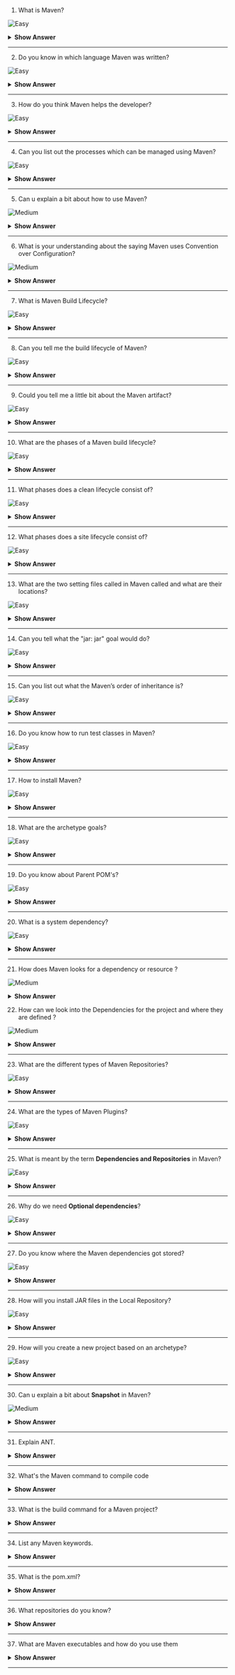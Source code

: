 1. What is Maven?

![Easy](https://github.com/revaturelabs/interviewquestions/blob/dev/ComplexityTags/simple%20(2).svg)

<details> <summary> <b> Show Answer </b> </summary>
<blockquote>

- Maven is an automation and management tool developed by Apache Software Foundation.
- It allows us to create projects, dependency, and documentation using Project Object Model and plugins. 
- It can also build any number of projects into desired output such as jar, war, metadata.

</blockquote>
</details>

---

2. Do you know in which language Maven was written?

![Easy](https://github.com/revaturelabs/interviewquestions/blob/dev/ComplexityTags/simple%20(2).svg)

<details> <summary> <b> Show Answer </b> </summary>
<blockquote>

- Maven is a build automation tool used primarily for Java projects. 
- Maven can also be used to build and manage projects written in C#, Ruby, Scala, and other languages.

</blockquote>
</details>

---

3. How do you think Maven helps the developer?

![Easy](https://github.com/revaturelabs/interviewquestions/blob/dev/ComplexityTags/simple%20(2).svg)

<details> <summary> <b> Show Answer </b> </summary>
<blockquote>

- It actually helps the developer to create the Java project in an easy way.
-  Accessibility of new feature created or added in Maven can be easily added to a project in Maven configuration that will increases the performance of project and building process.
- Apart from all these the main feature of Maven is that it can download the project dependency libraries automatically.

</blockquote>
</details>

---

4. Can you list out the processes which can be managed using Maven?

![Easy](https://github.com/revaturelabs/interviewquestions/blob/dev/ComplexityTags/simple%20(2).svg)

<details> <summary> <b> Show Answer </b> </summary>
<blockquote>

- Builds, Documentation, Reporting, Dependencies, SCMs, Releases, Distribution, mailing list

</blockquote>
</details>

---

5. Can u explain a bit about how to use Maven?

![Medium](https://github.com/revaturelabs/interviewquestions/blob/dev/ComplexityTags/Medium%20(2).svg)

<details> <summary> <b> Show Answer </b> </summary>
<blockquote>

- To configure the Maven in Java, you need to use Project Object Model, which is stored in a pom.xml-file.
- POM includes all the configuration setting related to Maven. Plugins can be configured and edit in the  `<plugins>` tag of a pom.xml file and developer can use any plugin without much detail of each plugin.
- When user start working on Maven Project, it provides default setting of configuration, so the user does not need to add every configuration in pom.xml.

</blockquote>
</details>

---

6. What is your understanding about the saying Maven uses Convention over Configuration?

![Medium](https://github.com/revaturelabs/interviewquestions/blob/dev/ComplexityTags/Medium%20(2).svg)

<details> <summary> <b> Show Answer </b> </summary>
<blockquote>

- Maven uses Convention over Configuration which means developers are not required to create build process themselves. and they don’t have to mention each and every configuration details.

</blockquote>
</details>

---

7. What is Maven Build Lifecycle?

![Easy](https://github.com/revaturelabs/interviewquestions/blob/dev/ComplexityTags/simple%20(2).svg)

<details> <summary> <b> Show Answer </b> </summary>
<blockquote>

A Build lifecycle is a well-defined sequence of phases that outline the order in which the goals are to be executed. Here phase represents a stage in the life cycle.

</blockquote>
</details>

---

8. Can you tell me the build lifecycle of Maven?

![Easy](https://github.com/revaturelabs/interviewquestions/blob/dev/ComplexityTags/simple%20(2).svg)

<details> <summary> <b> Show Answer </b> </summary>
<blockquote>

- The three build lifecycles are:
 - Clean: cleans up artifacts created by previous builds.
 - Default (or build): this can be accustomed to build the appliance.
 - Site: generates site documentation for the project.

 </blockquote>
 </details>

 ---

9. Could you tell me a little bit about the Maven artifact? 


![Easy](https://github.com/revaturelabs/interviewquestions/blob/dev/ComplexityTags/simple%20(2).svg)

<details> <summary> <b> Show Answer </b> </summary>
<blockquote>

- An artifact is a file, usually a JAR that gets deployed to a Maven repository. A Maven build produces one or more artifacts, such as a compiled JAR and a `sources` JAR.
- Each artifact has a group ID, an artifact ID , and a version string. The three together uniquely identify the artifact. A project's dependencies are specified as artifacts.

</blockquote>
</details>

---

10. What are the phases of a Maven build lifecycle?

![Easy](https://github.com/revaturelabs/interviewquestions/blob/dev/ComplexityTags/simple%20(2).svg)

<details> <summary> <b> Show Answer </b> </summary>
<blockquote>

- validate :  the project is correct and all necessary information is available.
- compile :  compile the source code of the project.
- test : test the compiled source code with a suitable unit testing framework. These tests should not require the code be packaged or deployed.
- package : take the compiled code and package it in its distributable format, such as a JAR.
- integration-test : process and deploy the package if necessary, into an environment where integration tests can be run.
- verify :  run any checks to verify whether the package is valid and meets quality criteria.
- install : install the package into the local repository, for use as a dependency in other projects locally.
- deploy : done in an integration or release environment, copies the final package to the remote repository for sharing with other developers and projects.

</blockquote>
</details>

---

11.  What phases does a clean lifecycle consist of?

![Easy](https://github.com/revaturelabs/interviewquestions/blob/dev/ComplexityTags/simple%20(2).svg)

<details> <summary> <b> Show Answer </b> </summary>
<blockquote>

The clean lifecycle consists of the following phases:
  - pre-clean.
  - clean.
  - post-clean.

</blockquote>
</details>

---

12. What phases does a site lifecycle consist of?

![Easy](https://github.com/revaturelabs/interviewquestions/blob/dev/ComplexityTags/simple%20(2).svg)

<details> <summary> <b> Show Answer </b> </summary>
<blockquote>

The phases in site lifecycle are:
  - pre-site
  - site
  - post-site
  - site-deploy

</blockquote>
</details>

---

13. What are the two setting files called in Maven called and what are their locations?

![Easy](https://github.com/revaturelabs/interviewquestions/blob/dev/ComplexityTags/simple%20(2).svg)

<details> <summary> <b> Show Answer </b> </summary>
<blockquote>

In Maven, the setting files are called settings.xml, and the two setting files are located at:
- Maven installation directory: $M2_Home/conf/settings.xml
- User’s home directory: ${ user.home }/ .m2 / settings.xml

</blockquote>
</details>

---

14. Can you tell what the "jar: jar" goal would do?

![Easy](https://github.com/revaturelabs/interviewquestions/blob/dev/ComplexityTags/simple%20(2).svg)

<details> <summary> <b> Show Answer </b> </summary>
<blockquote>

`jar: jar` will not recompile sources; it will imply just create a JAR from the target/classes directory considering that everything else has been done.

</blockquote>
</details>

---

15. Can you list out what the Maven’s order of inheritance is?

![Easy](https://github.com/revaturelabs/interviewquestions/blob/dev/ComplexityTags/simple%20(2).svg)

<details> <summary> <b> Show Answer </b> </summary>
<blockquote>

The maven’s order of inheritance is
  - Parent Pom
  - Project Pom
  - Settings
  - CLI parameters

</blockquote>
</details>

---

16. Do you know how to run test classes in Maven?

![Easy](https://github.com/revaturelabs/interviewquestions/blob/dev/ComplexityTags/simple%20(2).svg)

<details> <summary> <b> Show Answer </b> </summary>
<blockquote>

To run test classes in Maven, we need surefire plugin, and we need to check and configure our settings in setting.xml and pom.xml for a property named `test.`

</blockquote>
</details>

---

17.  How to install Maven?

![Easy](https://github.com/revaturelabs/interviewquestions/blob/dev/ComplexityTags/simple%20(2).svg)

<details> <summary> <b> Show Answer </b> </summary>
<blockquote>

Make sure JDK is installed, and `JAVA_HOME`  the variable is added as a Windows environment variable.
Add both `M2_HOME` and `MAVEN_HOME` variable in the Windows environment and point it to your Maven folder.

</blockquote>
</details>

---

18. What are the archetype goals?

![Easy](https://github.com/revaturelabs/interviewquestions/blob/dev/ComplexityTags/simple%20(2).svg)

<details> <summary> <b> Show Answer </b> </summary>
<blockquote>

Four goals associated with archetype plugin:
   - Create : creates using a quick-start template.
   - Generate : provide a menu of templates.
   - Create-from-project creates an archetype from an existing project.
   - Crawl : searches the repository for archetype and updates catalog.

</blockquote>
</details>

---

19. Do you know about Parent POM's?

![Easy](https://github.com/revaturelabs/interviewquestions/blob/dev/ComplexityTags/simple%20(2).svg)

<details> <summary> <b> Show Answer </b> </summary>
<blockquote>

- Basically, these are parent projects without code used by companies to define the set of libraries/versions, plugins they want their teams using. It can have dependencies, build plugins, variables definitions, and even their own parent POM, forming a chain.
- A great example is Spring Boot. You can extract it to create production-grade web services crazily fast. 

</blockquote>
</details>

---

20. What is a system dependency?

![Easy](https://github.com/revaturelabs/interviewquestions/blob/dev/ComplexityTags/simple%20(2).svg)

<details> <summary> <b> Show Answer </b> </summary>
<blockquote>

Dependency with reach system is always accessible and is not looked up in the repository. They are regularly used to tell Maven about dependencies that are provided by the JDK. So, system dependencies are mainly useful for resolving dependencies on artefacts that JDK usually provides.

</blockquote>
</details>

---

21. How does Maven looks for a dependency or resource ?

![Medium](https://github.com/revaturelabs/interviewquestions/blob/dev/ComplexityTags/Medium%20(2).svg)

<details> <summary> <b> Show Answer </b> </summary>
<blockquote>

It refers to the settings.xml to look for the repositories to look for the resource. It first looks into the configured local repository, then it looks into the configured remote repositories. If the resource is still not found , it looks it within maven repository central i.e., repo1.maven.org. If it’s still not found, it throws the exception saying `Unable to find resource in repository central`.

</blockquote>
</details>

22. How can we look into the Dependencies for the project and where they are defined ?

![Medium](https://github.com/revaturelabs/interviewquestions/blob/dev/ComplexityTags/Medium%20(2).svg)

<details> <summary> <b> Show Answer </b> </summary>
<blockquote>

Using mvn dependency:tree

</blockquote>
</details>

---

23. What are the different types of Maven Repositories?

![Easy](https://github.com/revaturelabs/interviewquestions/blob/dev/ComplexityTags/simple%20(2).svg)

<details> <summary> <b> Show Answer </b> </summary>
<blockquote>

There are three types of Maven repositories:

1. Local Repository: 
    - Local repository refers to the machine of the developer where all the project material is saved. The local repository contains all the dependency jars.
2. Remote Repository:
    - The remote repository refers to the repository present on a server usually in company intranet to download dependencies.
    - The advantage of remote repository is that it can have all publicly available dependencies as well as private dependencies used only in intranet by employees of the enterprise.
3. Central Repository:
    - Central repository refers to the Maven community that comes into action when there is a need for dependencies, and those dependencies cannot be found in the local repository.
    - Maven downloads the dependencies from here in the local repository whenever needed.

</blockquote>
</details>

---

24. What are the types of Maven Plugins?

![Easy](https://github.com/revaturelabs/interviewquestions/blob/dev/ComplexityTags/simple%20(2).svg)

<details> <summary> <b> Show Answer </b> </summary>
<blockquote>

There are two types of Maven Plugins:

- **Build plugins** : These plugins are executed during the build and are configured in the `<build/>` element of pom.xml
- **Reporting plugins** : These plugins are executed during the stage generation and are configured in the `<reporting/>` element of the pom.xml.

</blockquote>
</details>

---

25. What is meant by the term **Dependencies and Repositories** in Maven?

![Easy](https://github.com/revaturelabs/interviewquestions/blob/dev/ComplexityTags/simple%20(2).svg)

<details> <summary> <b> Show Answer </b> </summary>
<blockquote>

Dependencies refer to the Java libraries that are needed for the project. Repositories refer to the directories of packaged JAR files.
If the dependencies are not present in your local repository; then Maven downloads them from a central repository and stores them in the local repository.

</blockquote>
</details>

---

26. Why do we need **Optional dependencies**?

![Easy](https://github.com/revaturelabs/interviewquestions/blob/dev/ComplexityTags/simple%20(2).svg)

<details> <summary> <b> Show Answer </b> </summary>
<blockquote>

- Optional dependencies are used to decrease the transitive burden of some libraries.
- These dependencies are used when it is not feasible to divide a project into sub-modules.
- Some dependencies are only used for a specific feature in the project, and if that feature is not there, then that dependency will not be used.

</blockquote>
</details>

---

27. Do you know where the Maven dependencies got stored?

![Easy](https://github.com/revaturelabs/interviewquestions/blob/dev/ComplexityTags/simple%20(2).svg)

<details> <summary> <b> Show Answer </b> </summary>
<blockquote>

- All the JARS, dependency files, etc. that are downloaded by Maven are saved in the Maven local repository.
- The Maven local repository is a folder location on the local system where all the artifacts are locally stored.

</blockquote>
</details>

---

28. How will you install JAR files in the Local Repository? 

![Easy](https://github.com/revaturelabs/interviewquestions/blob/dev/ComplexityTags/simple%20(2).svg)

<details> <summary> <b> Show Answer </b> </summary>
<blockquote>

`mvn install` is used to install JAR files in the local repository.
To install the JAR manually into the local Maven repository, the following plugin is used: `mvn install:install-file-Dfile=<path to file>.`

</blockquote>
</details>

---

29. How will you create a new project based on an archetype?

![Easy](https://github.com/revaturelabs/interviewquestions/blob/dev/ComplexityTags/simple%20(2).svg)

<details> <summary> <b> Show Answer </b> </summary>
<blockquote>

Creating a project from an archetype consists of four steps:
- Refer to the repository.
- selecting an archetype.
- the configuration of that archetype.
- the project’s efficient creation based on the data collected.

</blockquote>
</details>

---

30. Can u explain a bit about **Snapshot** in Maven?

![Medium](https://github.com/revaturelabs/interviewquestions/blob/dev/ComplexityTags/Medium%20(2).svg)

<details> <summary> <b> Show Answer </b> </summary>
<blockquote>

Snapshot refers to the version available in the Maven remote repository. It signals the latest development copy. Maven inspects for a new version of Snapshot in the remote repository, for every new build. The snapshot is updated by the data service team with an updated source code every time to the repository for each Maven build.

</blockquote>
</details>

---
31. Explain ANT.

<details><summary><b> Show Answer</b></summary>

<blockquote>

Ant is a Java-based build tool, similar to Make or Maven, that provides a way to automate software build processes. It is essentially an XML-based scripting language for building software, and is particularly useful for projects that have complex build processes.

Using Ant, you can specify the dependencies between various elements of your project, such as source code files, libraries, and target directories. You can also define the sequence of tasks required to build and package your project, such as compiling, testing, and creating a final executable or library.

One of the key benefits of Ant is that it is platform-independent, meaning that you can use the same build script across different operating systems and development environments. Additionally, Ant can be extended with custom tasks and plugins to support specific build requirements.

Ant has been widely used in the Java community for many years, and is still a popular choice for automating Java build processes, although other tools like Maven and Gradle have gained popularity in recent years.

</blockquote>

</details>

---
32. What's the Maven command to compile code 

<details><summary><b> Show Answer</b></summary>

<blockquote>

The Maven command to compile code is mvn compile. This command will compile the Java source code located in the src/main/java directory by default and put the compiled classes in the target/classes directory.

If you have a Maven project with dependencies, you can use the mvn package command to create a JAR file that includes all the compiled classes and dependencies. This JAR file can then be used to run your application.

</blockquote>

</details>

---
33. What is the build command for a Maven project? 

<details><summary><b> Show Answer</b></summary>

<blockquote>

The build command for a Maven project is mvn clean install.

This command will clean the project, compile the source code, run tests, create the package, and install it into the local Maven repository.

If you want to skip the tests during the build process, you can use the command mvn clean install -DskipTests.

</blockquote>

</details>

---

34. List any Maven keywords.

<details><summary><b> Show Answer</b></summary>

<blockquote>

Here are some commonly used Maven keywords:

- groupId: This specifies the unique identifier of the project's group or organization.

- artifactId: This specifies the unique identifier of the project, which is typically the name of the project.

- version: This specifies the version of the project.

- dependencies: This specifies the dependencies of the project, which are other libraries or modules that the project depends on.

- plugins: This specifies the plugins used to build the project, which are used for tasks like compiling code or running tests.

- repositories: This specifies the repositories where the project's dependencies can be found.

- profiles: This specifies different profiles for building the project, which can be used for things like different build configurations or environments.

</blockquote>

</details>

---
35. What is the pom.xml?   

<details><summary><b> Show Answer</b></summary>

<blockquote>

In Apache Maven, the pom.xml file is the Project Object Model (POM) that contains information about the project and configuration details used by Maven to build the project. It is an XML file that contains all the necessary information to manage project dependencies, plugins, and build profiles.

The pom.xml file provides a central place to configure and manage project information, such as the project name, description, version, and dependencies. It also defines the project structure and build settings, including source directories, output directories, and test sources. The pom.xml file can also define various profiles that allow for different configurations for different environments.

</blockquote>

</details>

---
36. What repositories do you know? 

<details><summary><b> Show Answer</b></summary>

<blockquote>

Maven repositories are locations where Maven can find dependencies and plugins needed to build and package a project. There are several types of Maven repositories:

- Local repository: This is the repository on your local machine where Maven caches all the dependencies you have downloaded. By default, it is located in the .m2 directory in your home directory.

- Remote repository: This is a repository that is hosted on a remote server, which contains the dependencies and plugins that you need. There are many public remote repositories available, such as Maven Central, JCenter, and Google Maven Repository.

- Private repository: This is a repository that is hosted on a private server and contains dependencies and plugins that are not available in public repositories. You can set up your own private repository using tools like Nexus, Artifactory, or Archiva.

- Mirror repository: This is a repository that mirrors another repository, either a public or private one. It can be useful to set up a mirror repository if you have slow or unreliable access to a particular repository, or if you want to reduce the load on a particular repository.

In the pom.xml file, you can specify which repositories to use for your project by adding repository and pluginRepository elements.

</blockquote>

</details>

---
37. What are Maven executables and how do you use them 

<details><summary><b> Show Answer</b></summary>

<blockquote>

Maven executables are Java applications packaged in a JAR file along with a POM file and other resources required to run the application. These executables can be used to start a Java application directly from the command line or from a script, without the need to set up a classpath or install additional dependencies.

To create a Maven executable, you need to add the following configuration to your project's POM file:
```xml
<build>
  <plugins>
    <plugin>
      <groupId>org.apache.maven.plugins</groupId>
      <artifactId>maven-assembly-plugin</artifactId>
      <version>3.3.0</version>
      <configuration>
        <archive>
          <manifest>
            <mainClass>com.example.MainClass</mainClass>
          </manifest>
        </archive>
        <descriptorRefs>
          <descriptorRef>jar-with-dependencies</descriptorRef>
        </descriptorRefs>
      </configuration>
      <executions>
        <execution>
          <phase>package</phase>
          <goals>
            <goal>single</goal>
          </goals>
        </execution>
      </executions>
    </plugin>
  </plugins>
</build>
```
This configuration uses the maven-assembly-plugin to create an executable JAR file containing all dependencies required to run the application. The mainClass element specifies the fully qualified name of the class containing the main method. When you run mvn package, Maven will generate the executable JAR file in the target directory.
```code
java -jar my-application.jar
```
This will start the Java application contained in the JAR file.

</blockquote>

</details>

---
